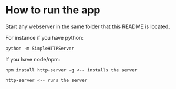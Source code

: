 How to run the app
==================

Start any webserver in the same folder that this README is located.

For instance if you have python:

    python -m SimpleHTTPServer

If you have node/npm:

    npm install http-server -g <-- installs the server

    http-server <-- runs the server
